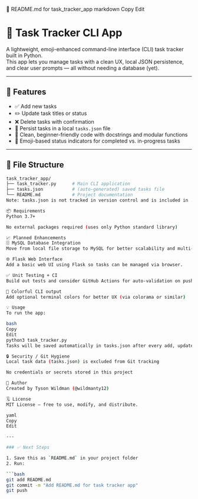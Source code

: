📘 README.md for task_tracker_app
markdown
Copy
Edit
# 📝 Task Tracker CLI App

A lightweight, emoji-enhanced command-line interface (CLI) task tracker built in Python.  
This app lets you manage tasks with a clean UX, local JSON persistence, and clear user prompts — all without needing a database (yet).

---

## 🚀 Features

- ✅ Add new tasks
- ✏️ Update task titles or status
- ❌ Delete tasks with confirmation
- 📁 Persist tasks in a local `tasks.json` file
- 🧠 Clean, beginner-friendly code with docstrings and modular functions
- 🎨 Emoji-based status indicators for completed vs. in-progress tasks

---

## 📂 File Structure

```bash
task_tracker_app/
├── task_tracker.py      # Main CLI application
├── tasks.json           # (auto-generated) saved tasks file
└── README.md            # Project documentation
Note: tasks.json is not tracked in version control and is included in .gitignore.

📦 Requirements
Python 3.7+

No external packages required (uses only Python standard library)

📈 Planned Enhancements
🗄️ MySQL Database Integration
Move from local file storage to MySQL for better scalability and multi-user support.

🌐 Flask Web Interface
Add a basic web UI using Flask so tasks can be managed via browser.

✅ Unit Testing + CI
Build out tests and consider GitHub Actions for auto-validation on push.

🌈 Colorful CLI output
Add optional terminal colors for better UX (via colorama or similar)

💡 Usage
To run the app:

bash
Copy
Edit
python3 task_tracker.py
Tasks will be saved automatically in tasks.json after every add, update, or delete.

🔒 Security / Git Hygiene
Local task data (tasks.json) is excluded from Git tracking

No credentials or secrets stored in this project

🙌 Author
Created by Tyson Wildman (@wildmanty12)

🗓️ License
MIT License — free to use, modify, and distribute.

yaml
Copy
Edit

---

### ✅ Next Steps

1. Save this as `README.md` in your project folder
2. Run:

```bash
git add README.md
git commit -m "Add README.md for task tracker app"
git push
